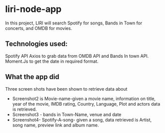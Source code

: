 # liri-node-app

In this project, LIRI will search Spotify for songs, Bands in Town for concerts, and OMDB for movies.

## Technologies used:

Spotify API
Axios to grab data from OMDB API and Bands In town API.
Moment.Js to get the date in required format.

## What the app did

Three screen shots have been shown to retrieve data about

- Screenshot2 is Movie-name-given a movie name, information on title, year of the movie, IMDB rating, Country, Language, Plot and actors data is retrieved.
- Screenshot3 - bands in Town-Name, venue and date
- Screenshot4- Spotify-A-song- given a song, data retrieved is Artist, song name, preview link and album name.
